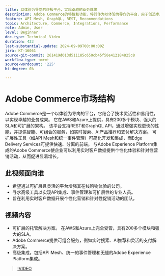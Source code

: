 ```yaml
---
title: 以体验为导向的终极平台，实现卓越的业务成果
description: Adobe Commerce的特性和功能，将其作为以体验为导向的平台，用于创造卓越的业务成果。
feature: API Mesh, GraphQL, REST, Recommendations
topic: Architecture, Commerce, Integrations, Performance
role: Admin, User
level: Beginner
doc-type: Technical Video
duration: 423
last-substantial-update: 2024-09-09T00:00:00Z
jira: KT-16061
source-git-commit: 261419d013d511185c650cb45f50e412184825c8
workflow-type: tm+mt
source-wordcount: '225'
ht-degree: 0%

---
```



# Adobe Commerce市场结构

Adobe Commerce是一个以体验为导向的平台，它结合了技术灵活性和易用性，以实现卓越的业务成果。 它在AWS和Azure上提供，具有200多个模块、强大的SLA和可扩展的架构。 该平台支持REST和GraphQL API，通过增强实现更快的性能，并提供智能、可组合的服务，如实时搜索、AI产品推荐和支付解决方案。
可扩展性工具（如API Mesh和统一事件管理）可简化开发和集成，而Edge Delivery Services可提供快速、分离的前端。 与Adobe Experience Platform集成的Adobe Commerce使企业可以利用实时客户数据提供个性化体验和针对性营销活动，从而促进显着增长。

## 此视频面向谁

- 希望通过可扩展且灵活的平台增强其在线购物体验的公司。
- 寻求高级工具以实现API集成、事件管理和可扩展性的专业人员。
- 旨在利用实时客户数据开展个性化营销和针对性促销活动的团队。

## 视频内容

- 可扩展的托管解决方案。 在AWS和Azure上完全受管，具有200多个模块和强大的SLA。
- Adobe Commerce提供可组合服务，例如实时搜索、AI推荐和灵活的支付解决方案。
- 高级集成，包括API Mesh、统一的事件管理和无缝的Adobe Experience Platform集成。

>[!VIDEO](https://video.tv.adobe.com/v/3433435?learn=on)
